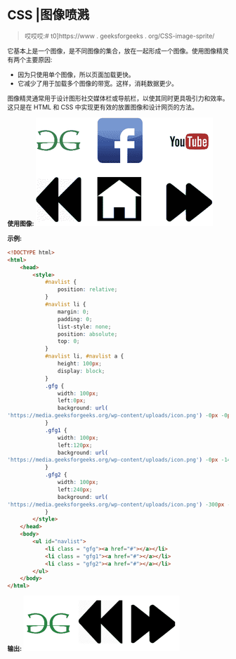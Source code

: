 # CSS |图像喷溅

> 哎哎哎:# t0]https://www . geeksforgeeks . org/CSS-image-sprite/

它基本上是一个图像，是不同图像的集合，放在一起形成一个图像。使用图像精灵有两个主要原因:

*   因为只使用单个图像，所以页面加载更快。
*   它减少了用于加载多个图像的带宽。这样，消耗数据更少。

图像精灵通常用于设计图形社交媒体栏或导航栏，以使其同时更具吸引力和效率。这只是在 HTML 和 CSS 中实现更有效的放置图像和设计网页的方法。

**使用图像:**
![icon image](img/dd2cf5bca6d0b17ad5e66e5bba9a2458.png)

**示例:**

```html
<!DOCTYPE html>
<html>
    <head>
        <style>
            #navlist {
                position: relative;
            }            
            #navlist li {
                margin: 0;
                padding: 0;
                list-style: none;
                position: absolute;
                top: 0;
            }            
            #navlist li, #navlist a {
                height: 100px;
                display: block;
            }           
            .gfg {
                width: 100px;
                left:0px;
                background: url(
'https://media.geeksforgeeks.org/wp-content/uploads/icon.png') -0px -0px;
            }
            .gfg1 {
                width: 100px; 
                left:120px;
                background: url(
'https://media.geeksforgeeks.org/wp-content/uploads/icon.png') -0px -140px;
            }
            .gfg2 {
                width: 100px; 
                left:240px;
                background: url(
'https://media.geeksforgeeks.org/wp-content/uploads/icon.png') -300px -140px;
            } 
        </style>
    </head>
    <body>
        <ul id="navlist">
            <li class = "gfg"><a href="#"></a></li>
            <li class = "gfg1"><a href="#"></a></li>
            <li class = "gfg2"><a href="#"></a></li>
        </ul>
    </body>
</html>                                    
```

**输出:**
![sprite image](img/e2876c9eeebeac4954afb7ad755599e0.png)